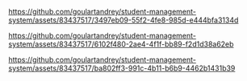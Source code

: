 

https://github.com/goulartandrey/student-management-system/assets/83437517/3497eb09-55f2-4fe8-985d-e444bfa3134d



https://github.com/goulartandrey/student-management-system/assets/83437517/6102f480-2ae4-4f1f-bb89-f2d1d38a62eb



https://github.com/goulartandrey/student-management-system/assets/83437517/ba802ff3-991c-4b11-b6b9-4462b1431b39


